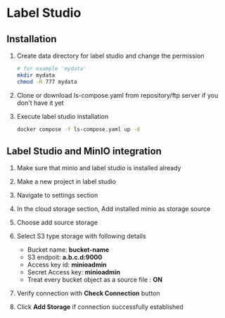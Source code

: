 # Label Studio

## Installation
1. Create data directory for label studio and change the permission
    
    ```bash
    # for example 'mydata'
    mkdir mydata
    chmod -R 777 mydata
    ```
    
2. Clone or download ls-compose.yaml from repository/ftp server if you don't have it yet
    
3. Execute label studio installation
    
    ```bash
    docker compose -f ls-compose.yaml up -d
    ```

## Label Studio and MinIO integration

1. Make sure that minio and label studio is installed already

2. Make a new project in label studio

3. Navigate to settings section

4. In the cloud storage section, Add installed minio as storage source

5. Choose add source storage

6. Select S3 type storage with following details

    - Bucket name: **bucket-name**
    - S3 endpoit: **a.b.c.d:9000**
    - Access key id: **minioadmin**
    - Secret Access key: **minioadmin**
    - Treat every bucket object as a source file : **ON**

7. Verify connection with **Check Connection** button

8. Click **Add Storage** if connection successfully established
